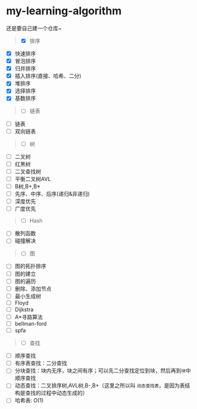 # my-learning-algorithm
还是要自己建一个仓库~
> - [x] 排序
  - [x] 快速排序
  - [x] 冒泡排序
  - [x] 归并排序
  - [x] 插入排序(直接、哈希、二分)
  - [x] 堆排序
  - [x] 选择排序
  - [x] 基数排序
> - [ ] 链表
  - [ ] 链表
  - [ ] 双向链表
> - [ ] 树
  - [ ] 二叉树
  - [ ] 红黑树
  - [ ] 二叉查找树
  - [ ] 平衡二叉树AVL
  - [ ] B树,B+,B*
  - [ ] 先序、中序、后序(递归&非递归)
  - [ ] 深度优先
  - [ ] 广度优先
> - [ ] Hash
  - [ ] 散列函数
  - [ ] 碰撞解决
> - [ ] 图
  - [ ] 图的拓扑排序   
  - [ ] 图的建立
  - [ ] 图的遍历
  - [ ] 删除、添加节点
  - [ ] 最小生成树  
  - [ ] Floyd   
  - [ ] Dijkstra   
  - [ ] A*寻路算法
  - [ ] bellman-ford
  - [ ] spfa   
> - [ ] 查找
  - [ ] 顺序查找  
  - [ ] 有序表查找：二分查找
  - [ ] 分块查找：块内无序，块之间有序；可以先二分查找定位到块，然后再到`块`中顺序查找
  - [ ] 动态查找：二叉排序树,AVL树,B-,B+（这里之所以叫 `动态查找表`，是因为表结构是查找的过程中动态生成的）
  - [ ] 哈希表: O(1)      

<!--

* R树  
* Trie树(前缀树)  
* 后缀树  
* 最优二叉树(赫夫曼树)
* 二叉堆 （大根堆，小根堆）   
* 二项树    
* 二项堆  
* 斐波那契堆(Fibonacci Heap)   


###字符串算法  

* 排序
* 查找
    * BF算法  
    * KMP算法  
    * BM算法  
* 正则表达式
* 数据压缩



###15个经典基础算法

* Hash  
* 快速排序
* 快递选择SELECT
* BFS/DFS （广度/深度优先遍历）    
* 红黑树 （一种自平衡的`二叉查找树`）  
* KMP    字符串匹配算法
* DP (动态规划 dynamic programming)   
*  求解最短路径
* Dijkstra：最短路径算法 （八卦下：Dijkstra是荷兰的计算机科学家,提出”信号量和PV原语“,"解决哲学家就餐问题",”死锁“也是它提出来的）
* 遗传算法  
* 启发式搜索   
* 图像特征提取之SIFT算法  
* 傅立叶变换  
* SPFA(shortest path faster algorithm)  单元最短路径算法  



## 海量数据处理

* Hash映射/分而治之
* Bitmap
* Bloom filter(布隆过滤器)
* Trie树
* 数据库索引
* 倒排索引(Inverted Index)
* 双层桶划分
* 外排序
* simhash算法
* 分布处理之Mapreduce


## 算法设计思想

* 迭代法  
* 穷举搜索法  
* 递推法  
*
* 动态规划  
* 贪心算法  
* 回溯  
* 分治算法  


## 算法问题选编

这是一个算法题目合集，题目是我从网络和书籍之中整理而来，部分题目已经做了思路整理。问题分类包括：

* 字符串
* 堆和栈
* 链表
* 数值问题
* 数组和数列问题
* 矩阵问题
* 二叉树
* 图
* 海量数据处理
* 智力思维训练
* 系统设计 -->
